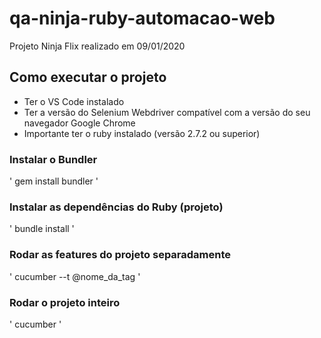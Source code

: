 # qa-ninja-ruby-automacao-web
Projeto Ninja Flix realizado em 09/01/2020

## Como executar o projeto

* Ter o VS Code instalado
* Ter a versão do Selenium Webdriver compatível com a versão do seu navegador Google Chrome
* Importante ter o ruby instalado (versão 2.7.2 ou superior)

### Instalar o Bundler
'
gem install bundler
'

### Instalar as dependências do Ruby (projeto)
'
bundle install
'
### Rodar as features do projeto separadamente
'
cucumber --t @nome_da_tag
'
### Rodar o projeto inteiro
'
cucumber
'

